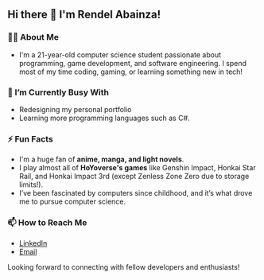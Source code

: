 ## Hi there 👋 I'm Rendel Abainza!

### 👨‍💻 About Me
- I'm a 21-year-old computer science student passionate about programming, game development, and software engineering. I spend most of my time coding, gaming, or learning something new in tech!

### 🤔 I’m Currently Busy With
- Redesigning my personal portfolio
- Learning more programming languages such as C#.

### ⚡ Fun Facts
- I'm a huge fan of **anime, manga, and light novels**.
- I play almost all of **HoYoverse's games** like Genshin Impact, Honkai Star Rail, and Honkai Impact 3rd (except Zenless Zone Zero due to storage limits!).
- I’ve been fascinated by computers since childhood, and it’s what drove me to pursue computer science.

### 📫 How to Reach Me
- [LinkedIn](https://www.linkedin.com/in/rendel-abainza/)
- [Email](abainzarendel11@gmail.com)

Looking forward to connecting with fellow developers and enthusiasts!

